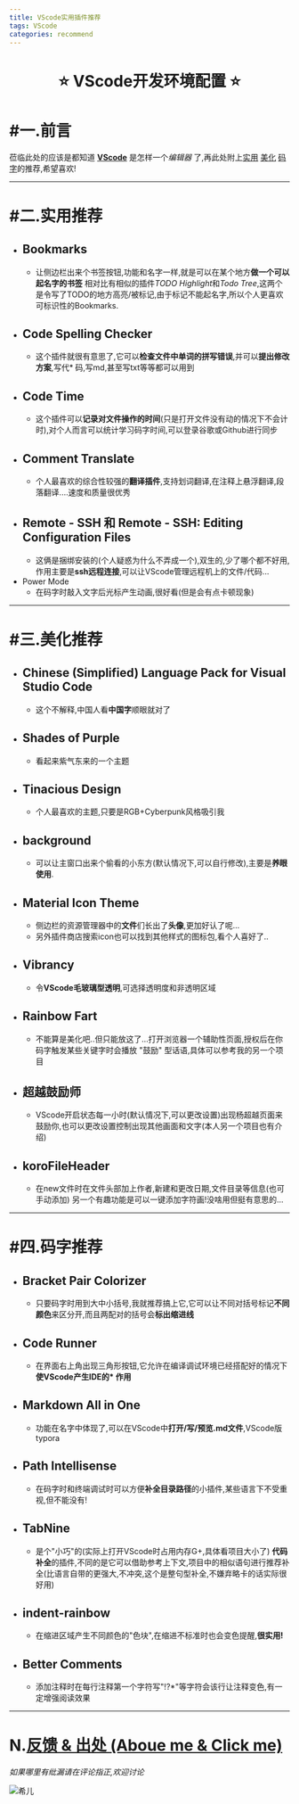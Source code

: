 ```yaml
---
title: VScode实用插件推荐
tags: VScode
categories: recommend
---
```

<!--
 * @Author: Weidows
 * @Date: 2020-05-27 19:28:49
 * @LastEditors: Weidows
 * @LastEditTime: 2020-08-22 22:56:57
 * @FilePath: \Weidows\Website\source\_posts\Vscode.md
--> 
<h1 align="center">
⭐️ VScode开发环境配置 ⭐️
</h1>

# #一.前言
莅临此处的应该是都知道 [**VScode**](https://code.visualstudio.com)  是怎样一个*编辑器* 了,再此处附上[实用](#二.实用推荐) [美化](#三.美化推荐) [码字](#四.码字推荐)的推荐,希望喜欢!

---
# #二.实用推荐
* ## Bookmarks
  * 让侧边栏出来个书签按钮,功能和名字一样,就是可以在某个地方**做一个可以起名字的书签**
相对比有相似的插件*TODO Highlight*和*Todo Tree*,这两个是令写了TODO的地方高亮/被标记,由于标记不能起名字,所以个人更喜欢可标识性的Bookmarks.
* ## Code Spelling Checker
  * 这个插件就很有意思了,它可以**检查文件中单词的拼写错误**,并可以**提出修改方案**,写代* 码,写md,甚至写txt等等都可以用到
* ## Code Time
  * 这个插件可以**记录对文件操作的时间**(只是打开文件没有动的情况下不会计时),对个人而言可以统计学习码字时间,可以登录谷歌或Github进行同步
* ## Comment Translate
  * 个人最喜欢的综合性较强的**翻译插件**,支持划词翻译,在注释上悬浮翻译,段落翻译....速度和质量很优秀
* ## Remote - SSH 和 Remote - SSH: Editing Configuration Files
  * 这俩是捆绑安装的(个人疑惑为什么不弄成一个),双生的,少了哪个都不好用,作用主要是**ssh远程连接**,可以让VScode管理远程机上的文件/代码...
* Power Mode
  * 在码字时敲入文字后光标产生动画,很好看(但是会有点卡顿现象)

---
# #三.美化推荐
* ## Chinese (Simplified) Language Pack for Visual Studio Code
  * 这个不解释,中国人看**中国字**顺眼就对了
* ## Shades of Purple
  * 看起来紫气东来的一个主题
* ## Tinacious Design 
  * 个人最喜欢的主题,只要是RGB+Cyberpunk风格吸引我
* ## background
  * 可以让主窗口出来个偷看的小东方(默认情况下,可以自行修改),主要是**养眼使用**.
* ## Material Icon Theme
  * 侧边栏的资源管理器中的**文件**们长出了**头像**,更加好认了呢...
  * 另外插件商店搜索icon也可以找到其他样式的图标包,看个人喜好了..
* ## Vibrancy
  * 令**VScode毛玻璃型透明**,可选择透明度和非透明区域
* ## Rainbow Fart
  * 不能算是美化吧..但只能放这了...打开浏览器一个辅助性页面,授权后在你码字触发某些关键字时会播放 "鼓励" 型话语,具体可以参考我的另一个项目
* ## 超越鼓励师
  * VScode开启状态每一小时(默认情况下,可以更改设置)出现杨超越页面来鼓励你,也可以更改设置控制出现其他画面和文字(本人另一个项目也有介绍)
* ## koroFileHeader
  * 在new文件时在文件头部加上作者,新建和更改日期,文件目录等信息(也可手动添加)
另一个有趣功能是可以一键添加字符画!没啥用但挺有意思的...

---
# #四.码字推荐

* ## Bracket Pair Colorizer
  * 只要码字时用到大中小括号,我就推荐搞上它,它可以让不同对括号标记**不同颜色**来区分开,而且两配对的括号会**标出缩进线**
* ## Code Runner
  * 在界面右上角出现三角形按钮,它允许在编译调试环境已经搭配好的情况下**使VScode产生IDE的* 作用**
* ## Markdown All in One
  * 功能在名字中体现了,可以在VScode中**打开/写/预览.md文件**,VScode版typora
* ## Path Intellisense
  * 在码字时和终端调试时可以方便**补全目录路径**的小插件,某些语言下不受重视,但不能没有!
* ## TabNine
  * 是个"小巧"的(实际上打开VScode时占用内存G+,具体看项目大小了) **代码补全**的插件,不同的是它可以借助参考上下文,项目中的相似语句进行推荐补全(比语言自带的更强大,不冲突,这个是整句型补全,不嫌弃略卡的话实际很好用)
* ## indent-rainbow
  * 在缩进区域产生不同颜色的"色块",在缩进不标准时也会变色提醒,**很实用!**
* ## Better Comments
  * 添加注释时在每行注释第一个字符写"!?*"等字符会该行让注释变色,有一定增强阅读效果

---
# N.[反馈 & 出处 (Aboue me & Click me)](https://Weidows.github.io/Weidows/about)

  *如果哪里有纰漏请在评论指正,欢迎讨论*
  
![希儿](../images/Honkai3/xier.jpg)